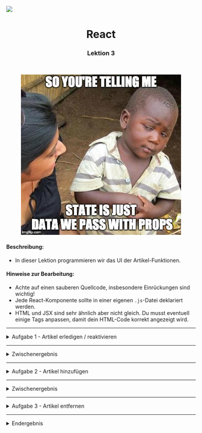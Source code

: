 
![](https://us-central1-progress-markdown.cloudfunctions.net/progress/60)
<h1 align="center">React</h1>
<h3 align="center">Lektion 3</h3>
<br>

<p align="center">
  <img src="img/state-meme.jpeg" />
</p>

#### Beschreibung:

- In dieser Lektion programmieren wir das UI der Artikel-Funktionen.

#### Hinweise zur Bearbeitung:

- Achte auf einen sauberen Quellcode, insbesondere Einrückungen sind wichtig!
- Jede React-Komponente sollte in einer eigenen `.js`-Datei deklariert werden.
- HTML und JSX sind sehr ähnlich aber nicht gleich. Du musst eventuell einige Tags anpassen, damit dein HTML-Code korrekt angezeigt wird.
  
---


<details>
<summary>Aufgabe 1 - Artikel erledigen / reaktivieren</summary>

1. Öffne die Datei [App.js](../react5/src/src/App.js) und vervollständige die `setAktiveGruppe(gruppe)`-Methode. Programmiere folgenden Code darin:
   1. Setze im `App`-Objekt die `aktiveGruppe`  auf den übergebenen `gruppe`-Parameter.
   2. Gib mit `App.informieren` folgende Meldung aus:  `[App] Gruppe \"" + gruppe.name + "\" ist nun aktiv`
   3. Setze mit `this.setState()` die `aktiveGruppe` auf `App.aktiveGruppe`.
2. Weiter unten wird diese Methode über den `aktiveGruppeHandler` an den `<GruppenTag/>` übergeben. Weiterhin steuert das Gruppen-prop `aktiv`  das Highlighten (Hervorheben) der aktiven Gruppe. 
3. In [GruppenTag.js](../react5/src/src/components/GruppenTag.js) wird der `aktiveGruppeHandler` im `<dt>`-Tag beim `onClick` aufgerufen. Außerdem wird seine CSS-Klasse über den `aktiv`-prop gesteuert.
4. Starte die App mit folgendem Befehl: `npm start`
5. Zeige die Seite im Browser an, indem Du diese URL aufrufst:  
[http://localhost:3000](http://localhost:3000)

**Ergebnis:** du solltest nun die Artikel in der Einkaufsliste durch anklicken von "Einkaufen" zu "Erledigt" verschieben
können und andersrum.
</details>

---
<details>
<summary>Zwischenergebnis</summary>

Das Ergebnis sollte im Browser ungefähr so aussehen:  
>![Aufgabe 1](img/lektion3-1.png)
</details>

---

<details>
<summary>Aufgabe 2 - Artikel hinzufügen</summary>

1. Öffne die Datei [App.js](../react5/src/src/App.js) und vervollständige die`artikelHinzufuegen()`-Methode. Programmiere folgenden Code darin:
2. Deklariere eine Variable namens `eingabe` und weise ihr das Ergebnis von `document.getElementById("artikelEingabe")` zu.
3. In `eingabe.value` steht, was der User eingegeben hat. Wenn die User-Eingabe mehrere Buchstaben enthält (also die `length` größer als 0 ist), dann:
   1. Füge mittels `Modell.aktiveGruppe.artikelHinzufuegen()` einen Artikel hinzu. Der Name des neuen Artikels ergibt sich aus `eingabe.value`.
   2. Aktualisiere den State, um den neuen Artikel sichtbar zu machen.
4. Lösche in jedem Fall die User-Eingabe wieder.
5. Setze mit `eingabe.focus()` den Cursor wieder ins Eingabefeld, damit der User direkt weitere Artikel eingeben kann.

**Ergebnis:** du solltest nun einen Artikel in das Eingabefeld eingeben und per Klick auf den Plus-Button der aktiven Gruppe
hinzufügen können. Danach sollte sich das Eingabefeld leeren.
</details>


---

<details>
<summary>Zwischenergebnis</summary>

Das Ergebnis sollte im Browser ungefähr so aussehen:  
>![Aufgabe 2](img/lektion3-2.png)
</details>

---
<details>
<summary>Aufgabe 3 - Artikel entfernen</summary>

1. Öffne die Datei [GruppenTag.js](../react5/src/src/components/GruppenTag.js) und vervollständige die`artikelEntfernen()`-Methode. Programmiere folgenden Code darin:
2. Die aktuelle Gruppe wird mittels 'gruppe-prop' übergeben. Du kannst über `this.props.gruppe` auf alle ihre Methoden zugreifen, u.a. `artikelEntfernen()`. Rufe deshalb `this.props.gruppe.artikelEntfernen()` auf und übergib den `name`-Parameter.
3. Nach dem Löschen des Artikels soll diese Gruppe aktiviert werden, damit der User weitere Artikel darin eingeben kann. Aktiviere sie, indem Du den `aktiveGruppeHandler`, aufrufst, der als `prop` übergeben wurde. Verwende dabei die aktuelle Gruppe als Argument.

**Ergebnis:** per Klick auf das Mülleimer-Icon sollte nun der entsprechende Artikel gelöscht werden und seine Gruppe aktiviert werden.
</details>

---

<details>
<summary>Endergebnis</summary>

Das Endergebnis sollte im Browser ungefähr so aussehen:
>![Endergebnis](img/lektion3.png)
</details>




